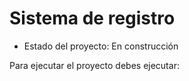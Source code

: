 <h1> Sistema de registro </h1>

- Estado del proyecto: En construcción

Para ejecutar el proyecto debes ejecutar:
```npm install nodej.js´´´
